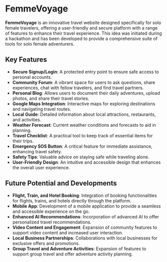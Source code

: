 # FemmeVoyage

**FemmeVoyage** is an innovative travel website designed specifically for solo female travelers, offering a user-friendly and secure platform with a range of features to enhance their travel experience. This idea was initiated during a hackathon and has been developed to provide a comprehensive suite of tools for solo female adventurers.

## Key Features

- **Secure Signup/Login**: A protected entry point to ensure safe access to personal accounts.
- **Community Forum**: A vibrant space for users to ask questions, share experiences, chat with fellow travelers, and find travel partners.
- **Personal Blog**: Allows users to document their daily adventures, upload photos, and share their travel stories.
- **Google Maps Integration**: Interactive maps for exploring destinations and navigating travel routes.
- **Local Guide**: Detailed information about local attractions, restaurants, and activities.
- **Weather Forecast**: Current weather conditions and forecasts to aid in planning.
- **Travel Checklist**: A practical tool to keep track of essential items for their trips.
- **Emergency SOS Button**: A critical feature for immediate assistance, enhancing travel safety.
- **Safety Tips**: Valuable advice on staying safe while traveling alone.
- **User-Friendly Design**: An intuitive and accessible design that enhances the overall user experience.

## Future Potential and Developments

- **Flight, Train, and Hotel Booking**: Integration of booking functionalities for flights, trains, and hotels directly through the platform.
- **Mobile App**: Development of a mobile application to provide a seamless and accessible experience on the go.
- **Enhanced AI Recommendations**: Incorporation of advanced AI to offer personalized travel recommendations.
- **Video Content and Engagement**: Expansion of community features to support video content and increased user interaction.
- **Local Business Partnerships**: Collaborations with local businesses for exclusive offers and promotions.
- **Group Travel and Adventure Activities**: Expansion of features to support group travel and offer adventure activity planning.
